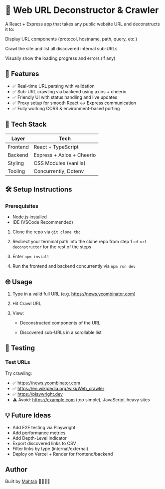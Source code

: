 # 🔎 Web URL Deconstructor & Crawler

A React + Express app that takes any public website URL and deconstructs it to:

Display URL components (protocol, hostname, path, query, etc.)

Crawl the site and list all discovered internal sub-URLs

Visually show the loading progress and errors (if any)

## 🚀 Features

- ✅ Real-time URL parsing with validation
- ✅ Sub-URL crawling via backend using axios + cheerio
- ✅ Friendly UI with status handling and live updates
- ✅ Proxy setup for smooth React ↔ Express communication
- ✅ Fully working CORS & environment-based porting

## 🧱 Tech Stack

| Layer | Tech |
| --- | --- |
| Frontend | React + TypeScript |
| Backend | Express + Axios + Cheerio |
| Styling | CSS Modules (vanilla) |
| Tooling | Concurrently, Dotenv |

## 🛠️ Setup Instructions

### Prerequisites

- Node.js installed
- IDE (VSCode Recommended)

1. Clone the repo via `git clone tbc`

2. Redirect your terminal path into the clone repo from step 1 `cd url-deconstructor` for the rest of the steps

3. Enter `npm install` 

4. Run the frontend and backend concurrently via `npm run dev`

## 🌐 Usage

1. Type in a valid full URL (e.g. https://news.ycombinator.com)

2. Hit Crawl URL

3. View:

     - Deconstructed components of the URL

     - Discovered sub-URLs in a scrollable list

## 🧪 Testing

### Test URLs

Try crawling:

- ✅ https://news.ycombinator.com
- ✅ https://en.wikipedia.org/wiki/Web_crawler
- ✅ https://playwright.dev
- ⚠️ Avoid: https://example.com (too simple), JavaScript-heavy sites

## 💡 Future Ideas

- Add E2E testing via Playwright
- Add performance metrics
- Add Depth-Level indicator
- Export discovered links to CSV
- Filter links by type (internal/external)
- Deploy on Vercel + Render for frontend/backend

## Author

Built by [Mahtab](https://github.com/mahtabnejad90) 🐧👩🏻‍💻